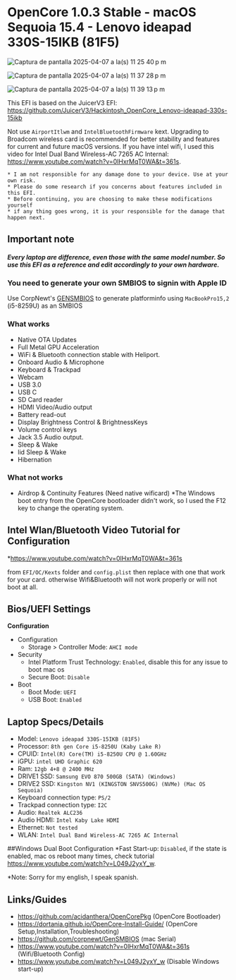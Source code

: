 # OpenCore 1.0.3 Stable - macOS Sequoia 15.4 - Lenovo ideapad 330S-15IKB (81F5)

![Captura de pantalla 2025-04-07 a la(s) 11 25 40 p m](https://github.com/user-attachments/assets/71b8d1fe-0eb7-4d68-8de7-e96f7e4cfdfe)

![Captura de pantalla 2025-04-07 a la(s) 11 37 28 p m](https://github.com/user-attachments/assets/10132e7b-7916-461c-90c1-6edbfd4add6d)

![Captura de pantalla 2025-04-07 a la(s) 11 39 13 p m](https://github.com/user-attachments/assets/3d423b32-6c96-4226-9d1c-7c602a943072)


This EFI is based on the JuicerV3 EFI: https://github.com/JuicerV3/Hackintosh_OpenCore_Lenovo-ideapad-330s-15ikb

Not use `AirportItlwm` and `IntelBluetoothFirmware` kext. Upgrading to Broadcom wireless card is recommended for better stability and features for current and future macOS versions. If you have intel wifi, I used this video for Intel Dual Band Wireless-AC 7265 AC Internal: https://www.youtube.com/watch?v=0lHxrMqT0WA&t=361s.

```
* I am not responsible for any damage done to your device. Use at your own risk.
* Please do some research if you concerns about features included in this EFI.
* Before continuing, you are choosing to make these modifications yourself
* if any thing goes wrong, it is your responsible for the damage that happen next.
```

## Important note

#### ***Every laptop are difference, even those with the same model number. So use this EFI as a reference and edit accordingly to your own hardware.***

### You need to generate your own SMBIOS to signin with Apple ID
Use CorpNewt's [GENSMBIOS](https://github.com/corpnewt/GenSMBIOS) to generate platforminfo using `MacBookPro15,2` (i5-8259U) as an SMBIOS

### What works
* Native OTA Updates
* Full Metal GPU Acceleration
* WiFi & Bluetooth connection stable with Heliport.
* Onboard Audio & Microphone
* Keyboard & Trackpad
* Webcam
* USB 3.0
* USB C
* SD Card reader
* HDMI Video/Audio output
* Battery read-out
* Display Brightness Control & BrightnessKeys
* Volume control keys
* Jack 3.5 Audio output.
* Sleep & Wake
* lid Sleep & Wake
* Hibernation

### What not works
* Airdrop & Continuity Features (Need native wificard)
*The Windows boot entry from the OpenCore bootloader didn't work, so I used the F12 key to change the operating system.

## Intel Wlan/Bluetooth Video Tutorial for Configuration
*https://www.youtube.com/watch?v=0lHxrMqT0WA&t=361s

from `EFI/OC/Kexts` folder and `config.plist` then replace with one that work for your card. otherwise Wifi&Bluetooth will not work properly or will not boot at all.

## Bios/UEFI Settings
**Configuration**
* Configuration
  * Storage > Controller Mode: `AHCI mode`
* Security
  * Intel Platform Trust Technology: `Enabled`, disable this for any issue to boot mac os
  * Secure Boot: `Disable`
* Boot
  * Boot Mode: `UEFI`
  * USB Boot: `Enabled`

## Laptop Specs/Details
* Model: `Lenovo ideapad 330S-15IKB (81F5)`
* Processor: `8th gen Core i5-8250U (Kaby Lake R)`
* CPUID: `Intel(R) Core(TM) i5-8250U CPU @ 1.60GHz`
* iGPU: `intel UHD Graphic 620`
* Ram: `12gb 4+8 @ 2400 MHz`
* DRIVE1 SSD: `Samsung EVO 870 500GB (SATA) (Windows)`
* DRIVE2 SSD: `Kingston NV1 (KINGSTON SNVS500G) (NVMe) (Mac OS Sequoia)`
* Keyboard connection type: `PS/2`
* Trackpad connection type: `I2C`
* Audio: `Realtek ALC236`
* Audio HDMI: `Intel Kaby Lake HDMI`
* Ethernet: `Not tested`
* WLAN: `Intel Dual Band Wireless-AC 7265 AC Internal`

##Windows Dual Boot Configuration
*Fast Start-up: `Disabled`, if the state is enabled, mac os reboot many times, check tutorial https://www.youtube.com/watch?v=L049J2yxY_w.

*Note: Sorry for my english, I speak spanish.

## Links/Guides
* https://github.com/acidanthera/OpenCorePkg (OpenCore Bootloader)
* https://dortania.github.io/OpenCore-Install-Guide/ (OpenCore Setup,Installation,Troubleshooting)
* https://github.com/corpnewt/GenSMBIOS (mac Serial)
* https://www.youtube.com/watch?v=0lHxrMqT0WA&t=361s (Wifi/Bluetooth Config)
* https://www.youtube.com/watch?v=L049J2yxY_w (Disable Windows start-up)
